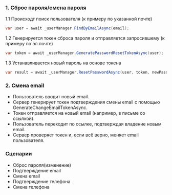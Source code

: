 ### 1. Сброс пароля/смена пароля
1.1 Происходт поиск пользователя (к примеру по указанной почте)
```csharp
var user = await _userManager.FindByEmailAsync(email);
```
1.2 Генерируется токен сброса пароля и отправляется запросившему (к примеру по эл.почте)
```csharp
var token = await _userManager.GeneratePasswordResetTokenAsync(user);
```
1.3 Устанавливается новый пароль на основе токена
```csharp
var result = await _userManager.ResetPasswordAsync(user, token, newPassword);
```

### 2. Смена email
 - Пользователь вводит новый email.
 - Сервер генерирует токен подтверждения смены email с помощью GenerateChangeEmailTokenAsync.
 - Токен отправляется на новый email (например, в письме со ссылкой).
 - Пользователь переходит по ссылке, подтверждая владение новым email.
 - Сервер проверяет токен и, если всё верно, меняет email пользователя.

### Сценарии
 - Сброс пароля(изменение)
 - Подтверждение email
 - Смена email
 - Подтверждение телефона
 - Смена телефона
